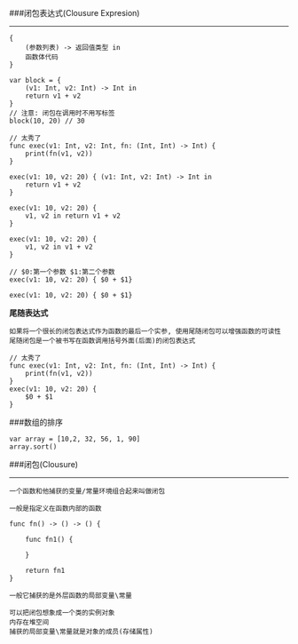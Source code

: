 ###闭包表达式(Clousure Expresion)

*****

	{
		(参数列表) -> 返回值类型 in
		函数体代码
	}
	
	var block = {
		(v1: Int, v2: Int) -> Int in
		return v1 + v2
	}
	// 注意: 闭包在调用时不用写标签
	block(10, 20) // 30
	
	// 太秀了
	func exec(v1: Int, v2: Int, fn: (Int, Int) -> Int) {
    	print(fn(v1, v2))
	}

	exec(v1: 10, v2: 20) { (v1: Int, v2: Int) -> Int in
    	return v1 + v2
	}

	exec(v1: 10, v2: 20) {
    	v1, v2 in return v1 + v2
	}

	exec(v1: 10, v2: 20) {
    	v1, v2 in v1 + v2
	}

	// $0:第一个参数 $1:第二个参数
	exec(v1: 10, v2: 20) { $0 + $1}

	exec(v1: 10, v2: 20) { $0 + $1}


**尾随表达式**

	如果将一个很长的闭包表达式作为函数的最后一个实参, 使用尾随闭包可以增强函数的可读性
	尾随闭包是一个被书写在函数调用括号外面(后面)的闭包表达式
	
	// 太秀了
	func exec(v1: Int, v2: Int, fn: (Int, Int) -> Int) {
    	print(fn(v1, v2))
	}
	exec(v1: 10, v2: 20) {
		$0 + $1
	}
	
	
###数组的排序

	var array = [10,2, 32, 56, 1, 90]
	array.sort()
	
###闭包(Clousure)

*****
	
	一个函数和他捕获的变量/常量环境组合起来叫做闭包
	
	一般是指定义在函数内部的函数
	
	func fn() -> () -> () {
	
		func fn1() {
		
		}
		
		return fn1
	}
	
	一般它捕获的是外层函数的局部变量\常量
	
	可以把闭包想象成一个类的实例对象
	内存在堆空间
	捕获的局部变量\常量就是对象的成员(存储属性)
	